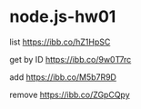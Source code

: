 # node.js-hw01

list https://ibb.co/hZ1HpSC

get by ID https://ibb.co/9w0T7rc

add https://ibb.co/M5b7R9D

remove https://ibb.co/ZGpCQpy
